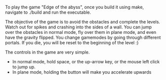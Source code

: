 To play the game "Edge of the abyss", once you build it using make, navigate to ./build and run the executable.

The objective of the game is to avoid the obstacles and complete the levels. Watch out for spikes and crashing into the sides of a wall.
You can jump over the obstacles in normal mode, fly over them in plane mode, and even have the gravity flipped. You change gamemodes by going
through different portals. If you die, you will be reset to the beginning of the level :)

The controls in the game are very simple.
* In normal mode, hold space, or the up-arrow key, or the mouse left click to jump up.
* In plane mode, holding the button will make you accelerate upwards
